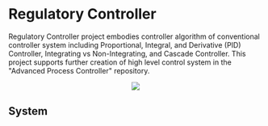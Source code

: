 # Regulatory Controller

Regulatory Controller project embodies controller algorithm of conventional controller system 
including Proportional, Integral, and Derivative (PID) Controller, Integrating vs Non-Integrating, 
and Cascade Controller. This project supports further creation of high level control system in the 
"Advanced Process Controller" repository.
<p align="center">
<img src="https://github.com/MuhammadRiyanMadya/Regulatory_Controller/blob/main/responseselfdrive.png"></p>

## System
<!-- ![alt text]() -->
<p align="center">
<img src="">
</p>
